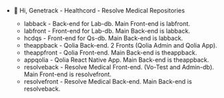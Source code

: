 - 👋 Hi, Genetrack - Healthcord - Resolve Medical Repositories


  - labback - Back-end for Lab-db. Main Front-end is labfront.
  - labfront - Front-end for Lab-db. Main Back-end is labback.
  - hcdqs - Front-end for Qs-db. Main Back-end is labback.
  - theappback - Qolia Back-end. 2 Fronts (Qolia Admin and Qolia App).
  - theappfront - Qolia Front-end. Main Back-end is theappback. 
  - appqolia - Qolia React Native App. Main Back-end is theappback. 
  - resolveback - Resolve Medical Front-end. (Vo-Test and Admin-db). Main Front-end is resolvefront. 
  - resolvefront - Resolve Medical Back-end. Main Back-end is resolveback.


 
